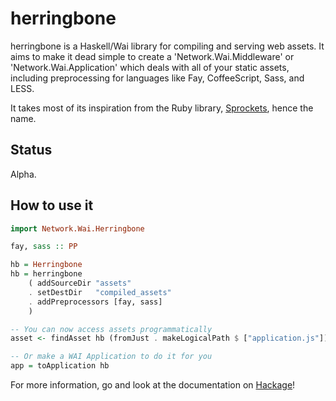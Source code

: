 herringbone
===============

herringbone is a Haskell/Wai library for compiling and serving web assets.  It
aims to make it dead simple to create a 'Network.Wai.Middleware' or
'Network.Wai.Application' which deals with all of your static assets, including
preprocessing for languages like Fay, CoffeeScript, Sass, and LESS.

It takes most of its inspiration from the Ruby library, [Sprockets], hence the
name.

Status
------

Alpha.

How to use it
-------------

```haskell
import Network.Wai.Herringbone

fay, sass :: PP

hb = Herringbone
hb = herringbone
    ( addSourceDir "assets"
    . setDestDir   "compiled_assets"
    . addPreprocessors [fay, sass]
    )

-- You can now access assets programmatically
asset <- findAsset hb (fromJust . makeLogicalPath $ ["application.js"])

-- Or make a WAI Application to do it for you
app = toApplication hb
```

For more information, go and look at the documentation on [Hackage]!

[Sprockets]: https://github.com/sstephenson/sprockets
[Hackage]: http://hackage.haskell.org/package/herringbone
